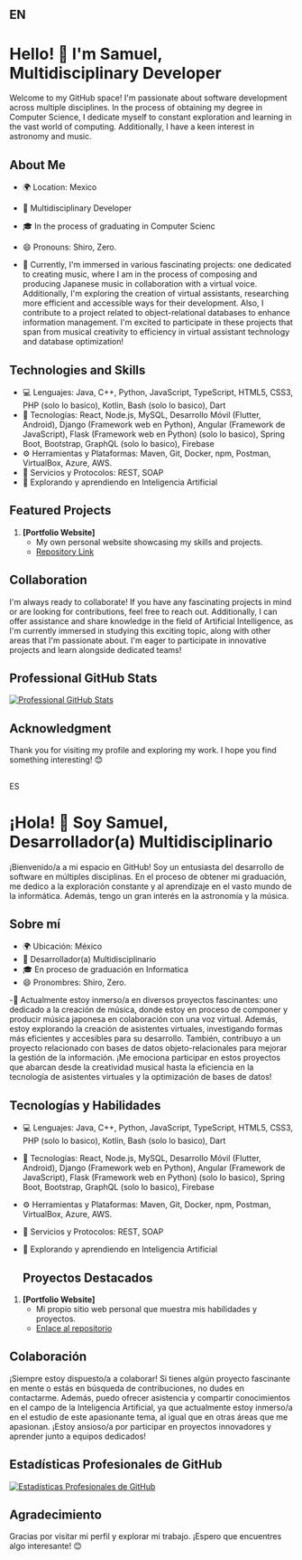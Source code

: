 ## EN
# Hello! 👋 I'm Samuel, Multidisciplinary Developer
<!--![Example Landscape](image_link.jpg)-->

Welcome to my GitHub space! I'm passionate about software development across multiple disciplines. In the process of obtaining my degree in Computer Science, I dedicate myself to constant exploration and learning in the vast world of computing. Additionally, I have a keen interest in astronomy and music.

## About Me

- 🌍 Location: Mexico
- 💼 Multidisciplinary Developer
- 🎓 In the process of graduating in Computer Scienc
- 😄 Pronouns: Shiro, Zero.

- 🔭 Currently, I'm immersed in various fascinating projects: one dedicated to creating music, where I am in the process of composing and producing Japanese music in collaboration with a virtual voice. Additionally, I'm exploring the creation of virtual assistants, researching more efficient and accessible ways for their development. Also, I contribute to a project related to object-relational databases to enhance information management. I'm excited to participate in these projects that span from musical creativity to efficiency in virtual assistant technology and database optimization!

## Technologies and Skills

- 💻 Lenguajes: Java, C++, Python, JavaScript, TypeScript, HTML5, CSS3, PHP (solo lo basico), Kotlin, Bash (solo lo basico), Dart
- 🚀 Tecnologías: React, Node.js, MySQL, Desarrollo Móvil (Flutter, Android), Django (Framework web en Python), Angular (Framework de JavaScript), Flask (Framework web en Python) (solo lo basico), Spring Boot, Bootstrap, GraphQL (solo lo basico), Firebase
- ⚙️ Herramientas y Plataformas: Maven, Git, Docker, npm, Postman, VirtualBox, Azure, AWS.
- 🔗 Servicios y Protocolos: REST, SOAP
- 🤖 Explorando y aprendiendo en Inteligencia Artificial


## Featured Projects

1. **[Portfolio Website]**
   - My own personal website showcasing my skills and projects.
   - [Repository Link](https://github.com/pagedhack/portfolio)

## Collaboration

I'm always ready to collaborate! If you have any fascinating projects in mind or are looking for contributions, feel free to reach out. Additionally, I can offer assistance and share knowledge in the field of Artificial Intelligence, as I'm currently immersed in studying this exciting topic, along with other areas that I'm passionate about. I'm eager to participate in innovative projects and learn alongside dedicated teams!

## Professional GitHub Stats

[![Professional GitHub Stats](https://github-readme-stats.vercel.app/api?username=pagedhack&show_icons=true&theme=radical)](https://github.com/pagedhack)

## Acknowledgment

Thank you for visiting my profile and exploring my work. I hope you find something interesting! 😊
##

ES

# ¡Hola! 👋 Soy Samuel, Desarrollador(a) Multidisciplinario

¡Bienvenido/a a mi espacio en GitHub! Soy un entusiasta del desarrollo de software en múltiples disciplinas. En el proceso de obtener mi graduación, me dedico a la exploración constante y al aprendizaje en el vasto mundo de la informática. Además, tengo un gran interés en la astronomía y la música.

## Sobre mí

- 🌍 Ubicación: México
- 💼 Desarrollador(a) Multidisciplinario
- 🎓 En proceso de graduación en Informatica
- 😄 Pronombres: Shiro, Zero.

-🔭 Actualmente estoy inmerso/a en diversos proyectos fascinantes: uno dedicado a la creación de música, donde estoy en proceso de componer y producir música japonesa en colaboración con una voz virtual. Además, estoy explorando la creación de asistentes virtuales, investigando formas más eficientes y accesibles para su desarrollo. También, contribuyo a un proyecto relacionado con bases de datos objeto-relacionales para mejorar la gestión de la información. ¡Me emociona participar en estos proyectos que abarcan desde la creatividad musical hasta la eficiencia en la tecnología de asistentes virtuales y la optimización de bases de datos!

## Tecnologías y Habilidades

- 💻 Lenguajes: Java, C++, Python, JavaScript, TypeScript, HTML5, CSS3, PHP (solo lo basico), Kotlin, Bash (solo lo basico), Dart
- 🚀 Tecnologías: React, Node.js, MySQL, Desarrollo Móvil (Flutter, Android), Django (Framework web en Python), Angular (Framework de JavaScript), Flask (Framework web en Python) (solo lo basico), Spring Boot, Bootstrap, GraphQL (solo lo basico), Firebase
- ⚙️ Herramientas y Plataformas: Maven, Git, Docker, npm, Postman, VirtualBox, Azure, AWS.
- 🔗 Servicios y Protocolos: REST, SOAP
- 🤖 Explorando y aprendiendo en Inteligencia Artificial


  ## Proyectos Destacados

1. **[Portfolio Website]**
   - Mi propio sitio web personal que muestra mis habilidades y proyectos.
   - [Enlace al repositorio](https://github.com/pagedhack/portfolio)


## Colaboración

¡Siempre estoy dispuesto/a a colaborar! Si tienes algún proyecto fascinante en mente o estás en búsqueda de contribuciones, no dudes en contactarme. Además, puedo ofrecer asistencia y compartir conocimientos en el campo de la Inteligencia Artificial, ya que actualmente estoy inmerso/a en el estudio de este apasionante tema, al igual que en otras áreas que me apasionan. ¡Estoy ansioso/a por participar en proyectos innovadores y aprender junto a equipos dedicados!

## Estadísticas Profesionales de GitHub

[![Estadísticas Profesionales de GitHub](https://github-readme-stats.vercel.app/api?username=pagedhack&show_icons=true&theme=radical)](https://github.com/pagedhack)

## Agradecimiento

Gracias por visitar mi perfil y explorar mi trabajo. ¡Espero que encuentres algo interesante! 😊

